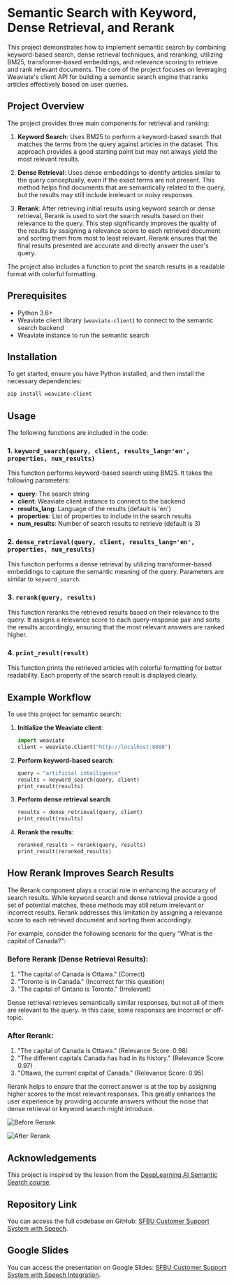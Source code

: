 # Semantic Search with Keyword, Dense Retrieval, and Rerank

This project demonstrates how to implement semantic search by combining keyword-based search, dense retrieval techniques, and reranking, utilizing BM25, transformer-based embeddings, and relevance scoring to retrieve and rank relevant documents. The core of the project focuses on leveraging Weaviate's client API for building a semantic search engine that ranks articles effectively based on user queries.

## Project Overview
The project provides three main components for retrieval and ranking:

1. **Keyword Search**: Uses BM25 to perform a keyword-based search that matches the terms from the query against articles in the dataset. This approach provides a good starting point but may not always yield the most relevant results.

2. **Dense Retrieval**: Uses dense embeddings to identify articles similar to the query conceptually, even if the exact terms are not present. This method helps find documents that are semantically related to the query, but the results may still include irrelevant or noisy responses.

3. **Rerank**: After retrieving initial results using keyword search or dense retrieval, Rerank is used to sort the search results based on their relevance to the query. This step significantly improves the quality of the results by assigning a relevance score to each retrieved document and sorting them from most to least relevant. Rerank ensures that the final results presented are accurate and directly answer the user's query.

The project also includes a function to print the search results in a readable format with colorful formatting.

## Prerequisites
- Python 3.6+
- Weaviate client library (`weaviate-client`) to connect to the semantic search backend
- Weaviate instance to run the semantic search

## Installation
To get started, ensure you have Python installed, and then install the necessary dependencies:
```bash
pip install weaviate-client
```

## Usage
The following functions are included in the code:

### 1. `keyword_search(query, client, results_lang='en', properties, num_results)`
This function performs keyword-based search using BM25. It takes the following parameters:
- **query**: The search string
- **client**: Weaviate client instance to connect to the backend
- **results_lang**: Language of the results (default is 'en')
- **properties**: List of properties to include in the search results
- **num_results**: Number of search results to retrieve (default is 3)

### 2. `dense_retrieval(query, client, results_lang='en', properties, num_results)`
This function performs a dense retrieval by utilizing transformer-based embeddings to capture the semantic meaning of the query. Parameters are similar to `keyword_search`.

### 3. `rerank(query, results)`
This function reranks the retrieved results based on their relevance to the query. It assigns a relevance score to each query-response pair and sorts the results accordingly, ensuring that the most relevant answers are ranked higher.

### 4. `print_result(result)`
This function prints the retrieved articles with colorful formatting for better readability. Each property of the search result is displayed clearly.

## Example Workflow
To use this project for semantic search:
1. **Initialize the Weaviate client**:
   ```python
   import weaviate
   client = weaviate.Client("http://localhost:8080")
   ```

2. **Perform keyword-based search**:
   ```python
   query = "artificial intelligence"
   results = keyword_search(query, client)
   print_result(results)
   ```

3. **Perform dense retrieval search**:
   ```python
   results = dense_retrieval(query, client)
   print_result(results)
   ```

4. **Rerank the results**:
   ```python
   reranked_results = rerank(query, results)
   print_result(reranked_results)
   ```

## How Rerank Improves Search Results
The Rerank component plays a crucial role in enhancing the accuracy of search results. While keyword search and dense retrieval provide a good set of potential matches, these methods may still return irrelevant or incorrect results. Rerank addresses this limitation by assigning a relevance score to each retrieved document and sorting them accordingly.

For example, consider the following scenario for the query "What is the capital of Canada?":

### Before Rerank (Dense Retrieval Results):
1. "The capital of Canada is Ottawa." (Correct)
2. "Toronto is in Canada." (Incorrect for this question)
3. "The capital of Ontario is Toronto." (Irrelevant)

Dense retrieval retrieves semantically similar responses, but not all of them are relevant to the query. In this case, some responses are incorrect or off-topic.

### After Rerank:
1. "The capital of Canada is Ottawa." (Relevance Score: 0.98)
2. "The different capitals Canada has had in its history." (Relevance Score: 0.97)
3. "Ottawa, the current capital of Canada." (Relevance Score: 0.95)

Rerank helps to ensure that the correct answer is at the top by assigning higher scores to the most relevant responses. This greatly enhances the user experience by providing accurate answers without the noise that dense retrieval or keyword search might introduce.

![Before Rerank](screenshots/before_rerank.png)

![After Rerank](screenshots/after_rerank.png)

## Acknowledgements
This project is inspired by the lesson from the [DeepLearning.AI Semantic Search course](https://learn.deeplearning.ai/courses/large-language-models-semantic-search/lesson/5/rerank).

## Repository Link
You can access the full codebase on GitHub: [SFBU Customer Support System with Speech](https://github.com/bigfishhhhhzoey/GenerativeAI/blob/main/SFBU%20Customer%20Support%20System%20-%20Text%20+%20Speech).

## Google Slides
You can access the presentation on Google Slides: [SFBU Customer Support System with Speech Integration](https://docs.google.com/presentation/d/1dTaq-e8OEAV-MJ12oIEuBzJzCIu0PIsCwzuWiNv5dDw/edit?usp=sharing).
